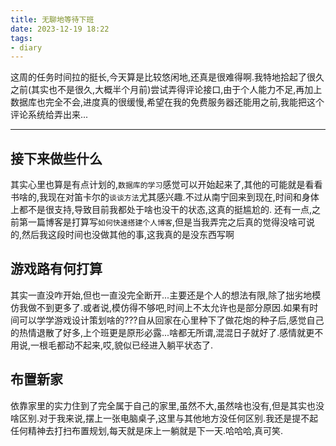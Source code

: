 ```yaml
---
title: 无聊地等待下班
date: 2023-12-19 18:22
tags:
- diary
---
```


这周的任务时间拉的挺长,今天算是比较悠闲地,还真是很难得啊.我特地拾起了很久之前(其实也不是很久,大概半个月前)尝试弄得评论接口,由于个人能力不足,再加上数据库也完全不会,进度真的很缓慢,希望在我的免费服务器还能用之前,我能把这个评论系统给弄出来...

---

## 接下来做些什么
其实心里也算是有点计划的,`数据库的学习`感觉可以开始起来了,其他的可能就是看看书啥的,我现在对笛卡尔的`谈谈方法`尤其感兴趣.不过从南宁回来到现在,时间和身体上都不是很支持,导致目前我都处于啥也没干的状态,这真的挺尴尬的.
还有一点,之前第一篇博客是打算写`如何快速搭建个人博客`,但是当我弄完之后真的觉得没啥可说的,然后我这段时间也没做其他的事,这我真的是没东西写啊

## 游戏路有何打算
其实一直没咋开始,但也一直没完全断开...主要还是个人的想法有限,除了拙劣地模仿我做不到更多了.或者说,模仿得不够吧,时间上不太允许也是部分原因.如果有时间可以学学游戏设计策划啥的???自从回家在心里种下了做花炮的种子后,感觉自己的热情退散了好多,上个班更是原形必露...啥都无所谓,混混日子就好了.感情就更不用说,一根毛都动不起来,哎,貌似已经进入躺平状态了.

## 布置新家
依靠家里的实力住到了完全属于自己的家里,虽然不大,虽然啥也没有,但是其实也没啥区别.对于我来说,摆上一张电脑桌子,这里与其他地方没任何区别.我还是提不起任何精神去打扫布置规划,每天就是床上一躺就是下一天.哈哈哈,真可笑.